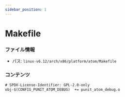 ```yaml
---
sidebar_position: 1
---
```

# Makefile

### ファイル情報

- パス: `linux-v6.12/arch/x86/platform/atom/Makefile`

### コンテンツ

```txt
# SPDX-License-Identifier: GPL-2.0-only
obj-$(CONFIG_PUNIT_ATOM_DEBUG)	+= punit_atom_debug.o

```

